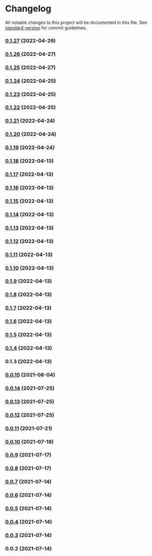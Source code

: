 # Changelog

All notable changes to this project will be documented in this file. See [standard-version](https://github.com/conventional-changelog/standard-version) for commit guidelines.

### [0.1.27](https://github.com/srclaunch/validation/compare/v0.1.26...v0.1.27) (2022-04-29)

### [0.1.26](https://github.com/srclaunch/validation/compare/v0.1.25...v0.1.26) (2022-04-27)

### [0.1.25](https://github.com/srclaunch/validation/compare/v0.1.24...v0.1.25) (2022-04-27)

### [0.1.24](https://github.com/srclaunch/validation/compare/v0.1.23...v0.1.24) (2022-04-25)

### [0.1.23](https://github.com/srclaunch/validation/compare/v0.1.22...v0.1.23) (2022-04-25)

### [0.1.22](https://github.com/srclaunch/validation/compare/v0.1.21...v0.1.22) (2022-04-25)

### [0.1.21](https://github.com/srclaunch/validation/compare/v0.1.20...v0.1.21) (2022-04-24)

### [0.1.20](https://github.com/srclaunch/validation/compare/v0.1.19...v0.1.20) (2022-04-24)

### [0.1.19](https://github.com/srclaunch/validation/compare/v0.1.18...v0.1.19) (2022-04-24)

### [0.1.18](https://github.com/srclaunch/validation/compare/v0.1.17...v0.1.18) (2022-04-13)

### [0.1.17](https://github.com/srclaunch/validation/compare/v0.1.16...v0.1.17) (2022-04-13)

### [0.1.16](https://github.com/srclaunch/validation/compare/v0.1.15...v0.1.16) (2022-04-13)

### [0.1.15](https://github.com/srclaunch/validation/compare/v0.1.14...v0.1.15) (2022-04-13)

### [0.1.14](https://github.com/srclaunch/validation/compare/v0.1.13...v0.1.14) (2022-04-13)

### [0.1.13](https://github.com/srclaunch/validation/compare/v0.1.12...v0.1.13) (2022-04-13)

### [0.1.12](https://github.com/srclaunch/validation/compare/v0.1.11...v0.1.12) (2022-04-13)

### [0.1.11](https://github.com/srclaunch/validation/compare/v0.1.10...v0.1.11) (2022-04-13)

### [0.1.10](https://github.com/srclaunch/validation/compare/v0.1.9...v0.1.10) (2022-04-13)

### [0.1.9](https://github.com/srclaunch/validation/compare/v0.1.8...v0.1.9) (2022-04-13)

### [0.1.8](https://github.com/srclaunch/validation/compare/v0.1.7...v0.1.8) (2022-04-13)

### [0.1.7](https://github.com/srclaunch/validation/compare/v0.1.6...v0.1.7) (2022-04-13)

### [0.1.6](https://github.com/srclaunch/validation/compare/v0.1.5...v0.1.6) (2022-04-13)

### [0.1.5](https://github.com/srclaunch/validation/compare/v0.1.4...v0.1.5) (2022-04-13)

### [0.1.4](https://github.com/srclaunch/validation/compare/v0.1.3...v0.1.4) (2022-04-13)

### 0.1.3 (2022-04-13)

### [0.0.15](https://github.com/srclaunch/utils/compare/v0.0.14...v0.0.15) (2021-08-04)

### [0.0.14](https://github.com/srclaunch/utils/compare/v0.0.13...v0.0.14) (2021-07-25)

### [0.0.13](https://github.com/srclaunch/utils/compare/v0.0.12...v0.0.13) (2021-07-25)

### [0.0.12](https://github.com/srclaunch/utils/compare/v0.0.11...v0.0.12) (2021-07-25)

### [0.0.11](https://github.com/srclaunch/utils/compare/v0.0.10...v0.0.11) (2021-07-21)

### [0.0.10](https://github.com/srclaunch/utils/compare/v0.0.9...v0.0.10) (2021-07-18)

### [0.0.9](https://github.com/srclaunch/utils/compare/v0.0.8...v0.0.9) (2021-07-17)

### [0.0.8](https://github.com/srclaunch/utils/compare/v0.0.7...v0.0.8) (2021-07-17)

### [0.0.7](https://github.com/srclaunch/utils/compare/v0.0.6...v0.0.7) (2021-07-14)

### [0.0.6](https://github.com/srclaunch/utils/compare/v0.0.5...v0.0.6) (2021-07-14)

### [0.0.5](https://github.com/srclaunch/utils/compare/v0.0.4...v0.0.5) (2021-07-14)

### [0.0.4](https://github.com/srclaunch/utils/compare/v0.0.3...v0.0.4) (2021-07-14)

### [0.0.3](https://github.com/srclaunch/utils/compare/v0.0.2...v0.0.3) (2021-07-14)

### 0.0.2 (2021-07-14)

